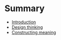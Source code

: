 # Summary

* [Introduction](README.md)
* [Design thinking](topics/design_thinking.md)
* [Constructing meaning](topics/constructing_meaning.md)

